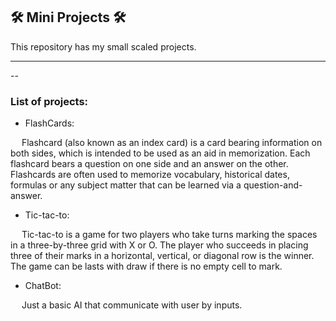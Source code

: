 ## :hammer_and_wrench: Mini Projects :hammer_and_wrench:

This repository has my small scaled projects. 

<hr>

-- 

### List of projects:

- FlashCards:

&emsp; Flashcard (also known as an index card) is a card bearing information on both sides, which is intended to be used as an aid in memorization. Each flashcard bears a question on one side and an answer on the other. Flashcards are often used to memorize vocabulary, historical dates, formulas or any subject matter that can be learned via a question-and-answer.

- Tic-tac-to:

&emsp; Tic-tac-to is a game for two players who take turns marking the spaces in a three-by-three grid with X or O. The player who succeeds in placing three of their marks in a horizontal, vertical, or diagonal row is the winner. The game can be lasts with draw if there is no empty cell to mark.

- ChatBot:

&emsp; Just a basic AI that communicate with user by inputs.
